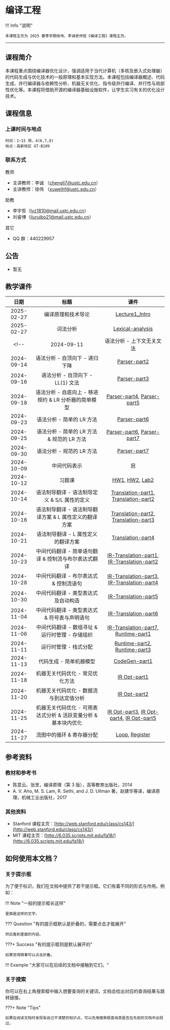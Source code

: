 # 编译工程

!!! Info "说明"

    本课程主页为 2025 春季学期徐伟、李诚老师班《编译工程》课程主页。

<hr class="hr-my" data-content="(●′∀｀●) 我是分隔线 (●′∀｀●)">

## 课程简介

本课程重点围绕编译器优化设计，强调适用于当代计算机（多核及嵌入式处理器）的代码生成与优化技术的一般原理和基本实现方法。本课程包括编译器概述、代码生成、并行编译器与依赖性分析、机器无关优化、指令级并行编译、并行性与局部性优化等。本课程将借助开源的编译器基础设施软件，让学生实习有关的优化设计技术。

## 课程信息

### 上课时间与地点

    时间：1~15 周，4(6,7,8)
    地点：高新校区 GT-B109

### 联系方式

教师

- 主讲教师：李诚 （<chengli7@ustc.edu.cn>）
- 主讲教师：徐伟 （<xuweihf@ustc.edu.cn>）

助教

- 李宇哲（<lyz1810@mail.ustc.edu.cn>）
- 刘睿博（<liuruibo21@mail.ustc.edu.cn>）

其它

- QQ 群：440229957

## 公告

- 暂无

## 教学课件

| 日期  | 标题  | 课件  |
| :---: | :---: | :---: |
|                           2025-02-27                            |                                                                  编译原理和技术导论                                                                  | [Lecture1_Intro](ppt/Lecture1-Intro.pdf) |
| 2025-02-27 |                            词法分析                             |                                                [Lexical-analysis](ppt/Lecture2-Lexical-analysis.pdf)                                                 |
<!-- | 2024-09-11 |                    语法分析 - 上下文无关文法                    |                                                    [Parser-part1](ppt/Lecture3-Parser-part1.pdf)                                                     |
| 2024-09-14 |                 语法分析 - 自顶向下 - 递归下降                  |                                                    [Parser-part2](ppt/Lecture4-Parser-part2.pdf)                                                     |
| 2024-09-16 |                语法分析 - 自顶向下 - LL(1) 文法                 |                                                    [Parser-part3](ppt/Lecture5-Parser-part3.pdf)                                                     |
| 2024-09-18 |      语法分析 - 自底向上 - 移进规约 & LR 分析器的简单模型       |                             [Parser-part4](ppt/Lecture6-Parser-part4.pdf), [Parser-part5](ppt/Lecture7-Parser-part5.pdf)                             |
| 2024-09-23 |                    语法分析 - 简单的 LR 方法                    |                                                    [Parser-part6](ppt/Lecture8-Parser-part6.pdf)                                                     |
| 2024-09-25 |           语法分析 - 简单的 LR 方法 & 规范的 LR 方法            |                             [Parser-part6](ppt/Lecture8-Parser-part6.pdf), [Parser-part7](ppt/Lecture9-Parser-part7.pdf)                             |
| 2024-09-30 |                    语法分析 - 规范的 LR 方法                    |                                                    [Parser-part7](ppt/Lecture9-Parser-part7.pdf)                                                     |
| 2024-10-09 |                          中间代码表示                           |                                                              [IR](ppt/Lecture10-IR.pdf)                                                              |
| 2024-10-12 |                             习题课                              |                             [HW1](ppt/2024-HW1-习题课.pdf), [HW2](ppt/2024-HW2-习题课.pdf), [Lab2](ppt/实验讲解Lab2.pdf)                             |
| 2024-10-14 |          语法制导翻译 - 语法制导定义 & S/L 属性的定义           |                  [Translation-part1](ppt/Lecture11-Translation-part1.pdf), [Translation-part2](ppt/Lecture12-Translation-part2.pdf)                  |
| 2024-10-16 |     语法制导翻译 - 语法制导翻译方案 & L 属性定义的翻译方案      |                  [Translation-part2](ppt/Lecture12-Translation-part2.pdf), [Translation-part3](ppt/Lecture13-Translation-part3.pdf)                  |
| 2024-10-21 |               语法制导翻译 - L 属性定义的翻译方案               |                                               [Translation-part4](ppt/Lecture14-Translation-part4.pdf)                                               |
| 2024-10-23 |      中间代码翻译 - 简单语句翻译 & 控制流与布尔表达式翻译       |          [IR-Translation-part1](ppt/Lecture15-IR%20Translation-part1.pdf), [IR-Translation-part2](ppt/Lecture16-IR%20Translation-part2.pdf)          |
| 2024-10-28 |             中间代码翻译 - 布尔表达式 & 控制流语句              |          [IR-Translation-part3](ppt/Lecture17-IR%20Translation-part3.pdf), [IR-Translation-part4](ppt/Lecture18-IR%20Translation-part4.pdf)          |
| 2024-10-30 |               中间代码翻译 - 类型表达式及自动构造               |                                           [IR-Translation-part5](ppt/Lecture19-IR%20Translation-part5.pdf)                                           |
| 2024-11-04 |          中间代码翻译 - 类型表达式 & 符号表与声明语句           |                                           [IR-Translation-part6](ppt/Lecture20-IR%20Translation-part6.pdf)                                           |
| 2024-11-06 |         中间代码翻译 - 数组寻址 & 运行时管理 - 存储组织         |                  [IR-Translation-part7](ppt/Lecture21-IR%20Translation-part7.pdf), [Runtime-part1](ppt/Lecture22-Runtime-part1.pdf)                  |
| 2024-11-11 |                      运行时管理 - 栈式分配                      |                          [Runtime-part2](ppt/Lecture23-Runtime-part2.pdf), [Runtime-part3](ppt/Lecture24-Runtime-part3.pdf)                          |
| 2024-11-13 |                     代码生成 - 简单机器模型                     |                                                   [CodeGen-part1](ppt/Lecture25-CodeGen-part1.pdf)                                                   |
| 2024-11-18 |                 机器无关代码优化 - 常见优化方法                 |                                                   [IR Opt-part1](ppt/Lecture26-IR%20Opt-part1.pdf)                                                   |
| 2024-11-20 |             机器无关代码优化 - 数据流与到达定值分析             |                                                   [IR Opt-part2](ppt/Lecture27-IR%20Opt-part2.pdf)                                                   |
| 2024-11-25 | 机器无关代码优化 - 可用表达式分析 & 活跃变量分析 & 基本块内优化 | [IR Opt-part3](ppt/Lecture28-IR%20Opt-part3.pdf), [IR Opt-part4](ppt/Lecture29-IR%20Opt-part4.pdf), [IR Opt-part5](ppt/Lecture30-IR%20Opt-part5.pdf) |
| 2024-11-27 |                    流图中的循环 & 寄存器分配                    |                                     [Loop](ppt/Lecture31-Loop-part1.pdf), [Register](ppt/Lecture32-Register.pdf)                                     |-->

<!--| 2024-11-29 |                          面向目标机器的代码优化                           |                                                                              [part1](https://rec.ustc.edu.cn/share/d6169380-9045-11ee-8a37-87201671ab8d)                                                                              |
| 2024-12-04 |                               guest lecture                               |                                                                                                               无 slides                                                                                                               |
| 2024-12-06 |                               guest lecture                               |                                                                                                               无 slides                                                                                                               |
| 2024-12-13 |                                  复习课                                   |                                                                             [slides](https://rec.ustc.edu.cn/share/3a4ffcf0-995a-11ee-9fdc-a7ee4ffd604e)                                                                              | -->

## 参考资料

### 教材和参考书

- <div id='textbook'></div> 陈意云、张昱，编译原理（第 3 版），高等教育出版社，2014
- A. V. Aho, M. S. Lam, R. Sethi, and J. D. Ullman 著，赵建华等译，编译原理，机械工业出版社，2017

### 其他资料

- Stanford 课程主页：[http://web.stanford.edu/class/cs143/](http://web.stanford.edu/class/cs143/)
- MIT 课程主页：[http://6.035.scripts.mit.edu/fa18/](http://6.035.scripts.mit.edu/fa18/)

## 如何使用本文档？

### 关于提示框

为了便于标识，我们在文档中提供了若干提示框。它们有着不同的形式与作用。例如：

!!! Note "一般的提示框长这样"

    里面是这样的文字。

??? Question "有的提示框默认是折叠的，需要点击才能展开"

    然后看到里面的内容。

???+ Success "有的提示框则是默认展开的"

    如果觉得碍事可以点击折叠。

!!! Example "大家可以在后续的文档中接触到它们。"

### 关于搜索

你可以在右上角搜索框中输入想要查询的关键词，文档会给出对应的查询结果与跳转链接。

???+ Note "Tips"

    如果在阅读文档时发现有自己不清楚的知识点，可以先用搜索框查询其是否在先前的文档中出现过。

<!-- <hr class="hr-my" data-content="(●′∀｀●) 我是分隔线 (●′∀｀●)">


???+ Bug "评论系统"

    由于主页上的评论系统映射可能出现问题，以防万一，我们在这里进行一些补充。

    除了上面介绍的内容，本学期的实验文档我们还额外添加了评论系统。大家可以在各个界面下方找到类似的评论栏，登录自己的 GitHub 账号即可发表相应的评论。

    <strong>怎么使用？</strong>

    评论系统的输入采用 Markdown 格式。如果你之前没有用过 Markdown，可以简单地将其当做普通文本（txt）格式，直接输入文字并点击评论即可。如果你对 Markdown 语法有所了解，可以使用 **加粗**、 *斜体* 、句内的 `code block` 等特殊格式，以及相应的标题结构。

    除了留下自己的疑问，大家也可以解答其他同学的疑问。这是一个相互交流、相互合作的平台。我们鼓励合理范围内的讨论与思考~

    <strong>其他方式</strong>

    评论系统实际上是抓取了[这个仓库](https://github.com/USTC-Compiler-2024/Compiler-Comments)下讨论区的内容，所有的评论也会发布在这里。大家可以访问上面的仓库进行阅读。

    如果你没有或者无法登录 GitHub 账号也没关系。除了文档下方的评论系统，在课程群中大家也可以提出自己的问题，我们将统一进行解答。

    欢迎大家在评论系统里畅所欲言！ -->
